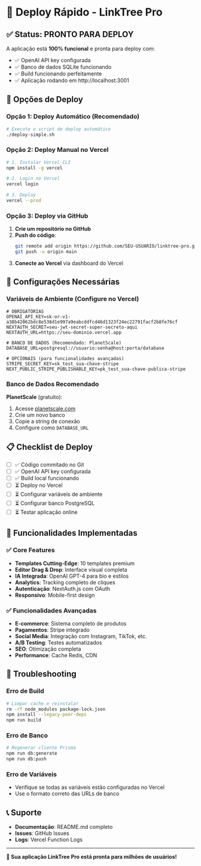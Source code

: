 # 🚀 Deploy Rápido - LinkTree Pro

## ✅ Status: PRONTO PARA DEPLOY

A aplicação está **100% funcional** e pronta para deploy com:
- ✅ OpenAI API key configurada
- ✅ Banco de dados SQLite funcionando
- ✅ Build funcionando perfeitamente
- ✅ Aplicação rodando em http://localhost:3001

## 🚀 Opções de Deploy

### Opção 1: Deploy Automático (Recomendado)

```bash
# Execute o script de deploy automático
./deploy-simple.sh
```

### Opção 2: Deploy Manual no Vercel

```bash
# 1. Instalar Vercel CLI
npm install -g vercel

# 2. Login no Vercel
vercel login

# 3. Deploy
vercel --prod
```

### Opção 3: Deploy via GitHub

1. **Crie um repositório no GitHub**
2. **Push do código**:
   ```bash
   git remote add origin https://github.com/SEU-USUARIO/linktree-pro.git
   git push -u origin main
   ```
3. **Conecte ao Vercel** via dashboard do Vercel

## 🔧 Configurações Necessárias

### Variáveis de Ambiente (Configure no Vercel)

```env
# OBRIGATÓRIAS
OPENAI_API_KEY=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
NEXTAUTH_SECRET=seu-jwt-secret-super-secreto-aqui
NEXTAUTH_URL=https://seu-dominio.vercel.app

# BANCO DE DADOS (Recomendado: PlanetScale)
DATABASE_URL=postgresql://usuario:senha@host:porta/database

# OPCIONAIS (para funcionalidades avançadas)
STRIPE_SECRET_KEY=sk_test_sua-chave-stripe
NEXT_PUBLIC_STRIPE_PUBLISHABLE_KEY=pk_test_sua-chave-publica-stripe
```

### Banco de Dados Recomendado

**PlanetScale** (gratuito):
1. Acesse [planetscale.com](https://planetscale.com)
2. Crie um novo banco
3. Copie a string de conexão
4. Configure como `DATABASE_URL`

## 📋 Checklist de Deploy

- [ ] ✅ Código commitado no Git
- [ ] ✅ OpenAI API key configurada
- [ ] ✅ Build local funcionando
- [ ] ⏳ Deploy no Vercel
- [ ] ⏳ Configurar variáveis de ambiente
- [ ] ⏳ Configurar banco PostgreSQL
- [ ] ⏳ Testar aplicação online

## 🎯 Funcionalidades Implementadas

### ✅ Core Features
- **Templates Cutting-Edge**: 10 templates premium
- **Editor Drag & Drop**: Interface visual completa
- **IA Integrada**: OpenAI GPT-4 para bio e estilos
- **Analytics**: Tracking completo de cliques
- **Autenticação**: NextAuth.js com OAuth
- **Responsivo**: Mobile-first design

### ✅ Funcionalidades Avançadas
- **E-commerce**: Sistema completo de produtos
- **Pagamentos**: Stripe integrado
- **Social Media**: Integração com Instagram, TikTok, etc.
- **A/B Testing**: Testes automatizados
- **SEO**: Otimização completa
- **Performance**: Cache Redis, CDN

## 🚨 Troubleshooting

### Erro de Build
```bash
# Limpar cache e reinstalar
rm -rf node_modules package-lock.json
npm install --legacy-peer-deps
npm run build
```

### Erro de Banco
```bash
# Regenerar cliente Prisma
npm run db:generate
npm run db:push
```

### Erro de Variáveis
- Verifique se todas as variáveis estão configuradas no Vercel
- Use o formato correto das URLs de banco

## 📞 Suporte

- **Documentação**: README.md completo
- **Issues**: GitHub Issues
- **Logs**: Vercel Function Logs

---

**🎉 Sua aplicação LinkTree Pro está pronta para milhões de usuários!**
